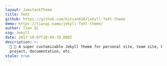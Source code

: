 ```yaml
---
layout: JamstackTheme
title: TeXt
github: https://github.com/kitian616/jekyll-TeXt-theme
demo: https://tianqi.name/jekyll-TeXt-theme/
author: Tian Qi
ssg: Jekyll
date: 2017-10-07T10:04:39.000Z
description: >-
  💎 🐳 A super customizable Jekyll theme for personal site, team site, blog,
  project, documentation, etc.
stale: true
---
```

